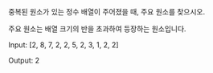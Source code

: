 중복된 원소가 있는 정수 배열이 주어졌을 때, 주요 원소를 찾으시오.

 

주요 원소는 배열 크기의 반을 초과하여 등장하는 원소입니다.

 

Input: [2, 8, 7, 2, 2, 5, 2, 3, 1, 2, 2]

Output: 2